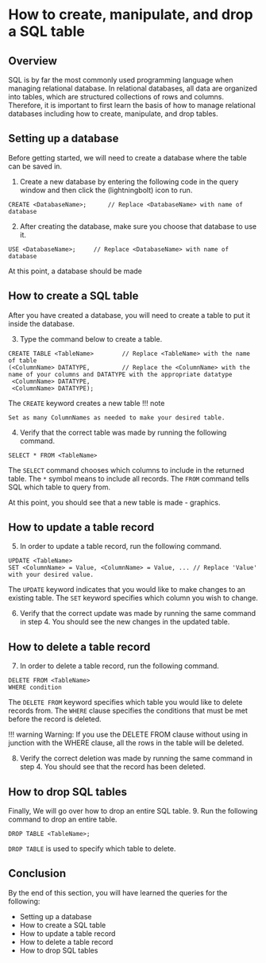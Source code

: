 # How to create, manipulate, and drop a SQL table



## Overview
SQL is by far the most commonly used programming language when managing relational database. In relational databases, all data are organized into tables, which are structured collections of rows and columns. Therefore, it is important to first learn the basis of how to manage relational databases including how to create, manipulate, and drop tables. 

## Setting up a database
Before getting started, we will need to create a database where the table can be saved in.

1. Create a new database by entering the following code in the query window and then click the (lightningbolt) icon to run. 
```
CREATE <DatabaseName>;      // Replace <DatabaseName> with name of database
```

2. After creating the database, make sure you choose that database to use it.
```
USE <DatabaseName>;     // Replace <DatabaseName> with name of database
```

At this point, a database should be made 

## How to create a SQL table
After you have created a database, you will need to create a table to put it inside the database. 

3. Type the command below to create a table.
```
CREATE TABLE <TableName>        // Replace <TableName> with the name of table
(<ColumnName> DATATYPE,         // Replace the <ColumnName> with the name of your columns and DATATYPE with the appropriate datatype
 <ColumnName> DATATYPE,         
 <ColumnName> DATATYPE);
```

The ```CREATE``` keyword creates a new table
!!! note

    Set as many ColumnNames as needed to make your desired table.

4. Verify that the correct table was made by running the following command. 
```
SELECT * FROM <TableName>
```
The ```SELECT``` command chooses which columns to include in the returned table. The ```*``` symbol means to include all records. The ```FROM``` command tells SQL which table to query from.

At this point, you should see that a new table is made - graphics.


## How to update a table record
5. In order to update a table record, run the following command.
```
UPDATE <TableName>
SET <ColumnName> = Value, <ColumnName> = Value, ... // Replace 'Value' with your desired value.  
```
The ```UPDATE``` keyword indicates that you would like to make changes to an existing table.
The ```SET``` keyword specifies which column you wish to change.

6. Verify that the correct update was made by running the same command in step 4. You should see the new changes in the updated table.

## How to delete a table record
7. In order to delete a table record, run the following command.

```
DELETE FROM <TableName>
WHERE condition
```
The ```DELETE FROM``` keyword specifies which table you would like to delete records from.
The ```WHERE``` clause specifies the conditions that must be met before the record is deleted.

!!! warning
Warning: If you use the DELETE FROM clause without using in junction with the WHERE clause, all the rows in the table will be deleted.

8. Verify the correct deletion was made by running the same command in step 4. You should see that the record has been deleted.

## How to drop SQL tables
Finally, We will go over how to drop an entire SQL table. 
9. Run the following command to drop an entire table.

```
DROP TABLE <TableName>;
```
```DROP TABLE``` is used to specify which table to delete.


## Conclusion
By the end of this section, you will have learned the queries for the following:
- Setting up a database
- How to create a SQL table
- How to update a table record
- How to delete a table record
- How to drop SQL tables


